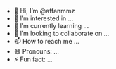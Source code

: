 - 👋 Hi, I’m @affanmmz
- 👀 I’m interested in ...
- 🌱 I’m currently learning ...
- 💞️ I’m looking to collaborate on ...
- 📫 How to reach me ...
- 😄 Pronouns: ...
- ⚡ Fun fact: ...

<!---
affanmmz/affanmmz is a ✨ special ✨ repository because its `README.md` (this file) appears on your GitHub profile.
You can click the Preview link to take a look at your changes.
--->
